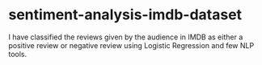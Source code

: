 # sentiment-analysis-imdb-dataset
I have classified the reviews given by the audience in IMDB as either a positive review or negative review using Logistic Regression and few NLP tools.
